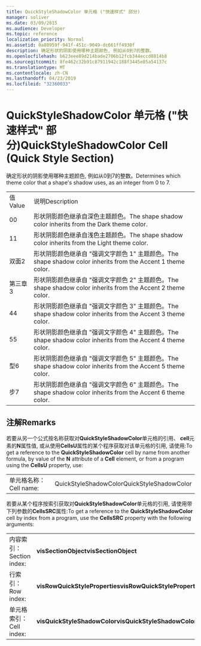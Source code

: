 ```yaml
---
title: QuickStyleShadowColor 单元格 ("快速样式" 部分)
manager: soliver
ms.date: 03/09/2015
ms.audience: Developer
ms.topic: reference
localization_priority: Normal
ms.assetid: 0a80959f-941f-451c-9049-dc661ff4930f
description: 确定形状的阴影使用哪种主题颜色, 例如从0到7的整数。
ms.openlocfilehash: b623eee89d214bade2706b12fcb344eccd8814b8
ms.sourcegitcommit: 8fe462c32b91c87911942c188f3445e85a54137c
ms.translationtype: MT
ms.contentlocale: zh-CN
ms.lasthandoff: 04/23/2019
ms.locfileid: "32360033"
---
```

# <a name="quickstyleshadowcolor-cell-quick-style-section"></a><span data-ttu-id="b1e88-103">QuickStyleShadowColor 单元格 ("快速样式" 部分)</span><span class="sxs-lookup"><span data-stu-id="b1e88-103">QuickStyleShadowColor Cell (Quick Style Section)</span></span>

<span data-ttu-id="b1e88-104">确定形状的阴影使用哪种主题颜色, 例如从0到7的整数。</span><span class="sxs-lookup"><span data-stu-id="b1e88-104">Determines which theme color that a shape's shadow uses, as an integer from 0 to 7.</span></span>
  
|||
|:-----|:-----|
|<span data-ttu-id="b1e88-105">值</span><span class="sxs-lookup"><span data-stu-id="b1e88-105">Value</span></span>  <br/> |<span data-ttu-id="b1e88-106">说明</span><span class="sxs-lookup"><span data-stu-id="b1e88-106">Description</span></span>  <br/> |
|<span data-ttu-id="b1e88-107">0</span><span class="sxs-lookup"><span data-stu-id="b1e88-107">0</span></span>  <br/> |<span data-ttu-id="b1e88-108">形状阴影颜色继承自深色主题颜色。</span><span class="sxs-lookup"><span data-stu-id="b1e88-108">The shape shadow color inherits from the Dark theme color.</span></span>  <br/> |
|<span data-ttu-id="b1e88-109">1</span><span class="sxs-lookup"><span data-stu-id="b1e88-109">1</span></span>  <br/> |<span data-ttu-id="b1e88-110">形状阴影颜色继承自浅色主题颜色。</span><span class="sxs-lookup"><span data-stu-id="b1e88-110">The shape shadow color inherits from the Light theme color.</span></span>  <br/> |
|<span data-ttu-id="b1e88-111">双面</span><span class="sxs-lookup"><span data-stu-id="b1e88-111">2</span></span>  <br/> |<span data-ttu-id="b1e88-112">形状阴影颜色继承自 "强调文字颜色 1" 主题颜色。</span><span class="sxs-lookup"><span data-stu-id="b1e88-112">The shape shadow color inherits from the Accent 1 theme color.</span></span>  <br/> |
|<span data-ttu-id="b1e88-113">第三章</span><span class="sxs-lookup"><span data-stu-id="b1e88-113">3</span></span>  <br/> |<span data-ttu-id="b1e88-114">形状阴影颜色继承自 "强调文字颜色 2" 主题颜色。</span><span class="sxs-lookup"><span data-stu-id="b1e88-114">The shape shadow color inherits from the Accent 2 theme color.</span></span>  <br/> |
|<span data-ttu-id="b1e88-115">4</span><span class="sxs-lookup"><span data-stu-id="b1e88-115">4</span></span>  <br/> |<span data-ttu-id="b1e88-116">形状阴影颜色继承自 "强调文字颜色 3" 主题颜色。</span><span class="sxs-lookup"><span data-stu-id="b1e88-116">The shape shadow color inherits from the Accent 3 theme color.</span></span>  <br/> |
|<span data-ttu-id="b1e88-117">5</span><span class="sxs-lookup"><span data-stu-id="b1e88-117">5</span></span>  <br/> |<span data-ttu-id="b1e88-118">形状阴影颜色继承自 "强调文字颜色 4" 主题颜色。</span><span class="sxs-lookup"><span data-stu-id="b1e88-118">The shape shadow color inherits from the Accent 4 theme color.</span></span>  <br/> |
|<span data-ttu-id="b1e88-119">型</span><span class="sxs-lookup"><span data-stu-id="b1e88-119">6</span></span>  <br/> |<span data-ttu-id="b1e88-120">形状阴影颜色继承自 "强调文字颜色 5" 主题颜色。</span><span class="sxs-lookup"><span data-stu-id="b1e88-120">The shape shadow color inherits from the Accent 5 theme color.</span></span>  <br/> |
|<span data-ttu-id="b1e88-121">步</span><span class="sxs-lookup"><span data-stu-id="b1e88-121">7</span></span>  <br/> |<span data-ttu-id="b1e88-122">形状阴影颜色继承自 "强调文字颜色 6" 主题颜色。</span><span class="sxs-lookup"><span data-stu-id="b1e88-122">The shape shadow color inherits from the Accent 6 theme color.</span></span>  <br/> |
   
## <a name="remarks"></a><span data-ttu-id="b1e88-123">注解</span><span class="sxs-lookup"><span data-stu-id="b1e88-123">Remarks</span></span>

<span data-ttu-id="b1e88-124">若要从另一个公式按名称获取对**QuickStyleShadowColor**单元格的引用、 **cell**元素的**N**属性值, 或从使用**CellsU**属性的某个程序获取对该单元格的引用, 请使用:</span><span class="sxs-lookup"><span data-stu-id="b1e88-124">To get a reference to the **QuickStyleShadowColor** cell by name from another formula, by value of the **N** attribute of a **Cell** element, or from a program using the **CellsU** property, use:</span></span> 
  
|||
|:-----|:-----|
| <span data-ttu-id="b1e88-125">单元格名称：</span><span class="sxs-lookup"><span data-stu-id="b1e88-125">Cell name:</span></span>  <br/> | <span data-ttu-id="b1e88-126">QuickStyleShadowColor</span><span class="sxs-lookup"><span data-stu-id="b1e88-126">QuickStyleShadowColor</span></span>  <br/> |
   
<span data-ttu-id="b1e88-127">若要从某个程序按索引获取对**QuickStyleShadowColor**单元格的引用, 请使用带下列参数的**CellsSRC**属性:</span><span class="sxs-lookup"><span data-stu-id="b1e88-127">To get a reference to the **QuickStyleShadowColor** cell by index from a program, use the **CellsSRC** property with the following arguments:</span></span> 
  
|||
|:-----|:-----|
| <span data-ttu-id="b1e88-128">内容索引：</span><span class="sxs-lookup"><span data-stu-id="b1e88-128">Section index:</span></span>  <br/> |<span data-ttu-id="b1e88-129">**visSectionObject**</span><span class="sxs-lookup"><span data-stu-id="b1e88-129">**visSectionObject**</span></span> <br/> |
| <span data-ttu-id="b1e88-130">行索引：</span><span class="sxs-lookup"><span data-stu-id="b1e88-130">Row index:</span></span>  <br/> |<span data-ttu-id="b1e88-131">**visRowQuickStyleProperties**</span><span class="sxs-lookup"><span data-stu-id="b1e88-131">**visRowQuickStyleProperties**</span></span> <br/> |
| <span data-ttu-id="b1e88-132">单元格索引：</span><span class="sxs-lookup"><span data-stu-id="b1e88-132">Cell index:</span></span>  <br/> |<span data-ttu-id="b1e88-133">**visQuickStyleShadowColor**</span><span class="sxs-lookup"><span data-stu-id="b1e88-133">**visQuickStyleShadowColor**</span></span> <br/> |
   


